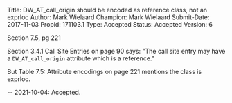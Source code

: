 Title:       DW_AT_call_origin should be encoded as reference class, not an exprloc
Author:      Mark Wielaard
Champion:    Mark Wielaard
Submit-Date: 2017-11-03
Propid:      171103.1
Type:        Accepted
Status:      Accepted
Version:     6

Section 7.5, pg 221

Section 3.4.1 Call Site Entries on page 90 says:
"The call site entry may have a `DW_AT_call_origin` attribute which is a reference."

But Table 7.5: Attribute encodings on page 221 mentions the class is exprloc.

--
2021-10-04:  Accepted.
